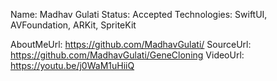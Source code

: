Name: Madhav Gulati
Status: Accepted
Technologies: SwiftUI, AVFoundation, ARKit, SpriteKit

AboutMeUrl: https://github.com/MadhavGulati/
SourceUrl: https://github.com/MadhavGulati/GeneCloning
VideoUrl: https://youtu.be/j0WaM1uHiiQ

<!---
EXAMPLE
Name: John Appleseed
Status: Submitted <or> Winner <or> Distinguished <or> Rejected
Technologies: SwiftUI, RealityKit, CoreGraphic

AboutMeUrl: https://linkedin.com/in/johnappleseed
SourceUrl: https://github.com/johnappleseed/wwdc2025
VideoUrl: https://youtu.be/ABCDE123456
-->
